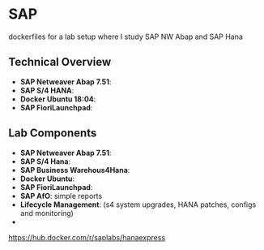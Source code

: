 # SAP
dockerfiles for a lab setup where I study SAP NW Abap and SAP Hana

## Technical Overview

- **SAP Netweaver Abap 7.51**:
- **SAP S/4 HANA**:
- **Docker Ubuntu 18:04**:
- **SAP FioriLaunchpad**:


## Lab Components
- **SAP Netweaver Abap 7.51**:
- **SAP S/4 Hana**:
- **SAP Business Warehous4Hana**:
- **Docker Ubuntu**:
- **SAP FioriLaunchpad**:
- **SAP AfO**: simple reports
- **Lifecycle Management**: (s4 system upgrades, HANA patches, configs and monitoring)
- 
 
https://hub.docker.com/r/saplabs/hanaexpress
